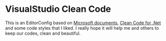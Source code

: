 # VisualStudio Clean Code

This is an EditorConfig based on [Microsoft documents](https://docs.microsoft.com/en-us/visualstudio/ide/create-portable-custom-editor-options), [Clean Code for .Net](https://github.com/thangchung/clean-code-dotnet) and some code styles that I liked. I really hope it will help me and others to keep our codes, clean and beautiful.
